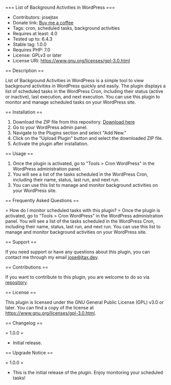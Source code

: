 === List of Background Activities in WordPress ===

* Contributors: josejtax
* Donate link: [Buy me a coffee](https://www.buymeacoffee.com/josejtax)
* Tags: cron, scheduled tasks, background activities
* Requires at least: 4.0
* Tested up to: 6.4.3
* Stable tag: 1.0.0
* Requires PHP: 7.0
* License: GPLv3 or later
* License URI: https://www.gnu.org/licenses/gpl-3.0.html

== Description ==

List of Background Activities in WordPress is a simple tool to view background activities in WordPress quickly and easily. The plugin displays a list of scheduled tasks in the WordPress Cron, including their status (active or inactive), last execution, and next execution. You can use this plugin to monitor and manage scheduled tasks on your WordPress site.

== Installation ==

1. Download the ZIP file from this repository. [Download here](https://github.com/josejtax/cron-view-wordpress/archive/refs/heads/main.zip)
2. Go to your WordPress admin panel.
3. Navigate to the Plugins section and select "Add New."
4. Click on the "Upload Plugin" button and select the downloaded ZIP file.
5. Activate the plugin after installation.

== Usage ==

1. Once the plugin is activated, go to "Tools > Cron WordPress" in the WordPress administration panel.
2. You will see a list of the tasks scheduled in the WordPress Cron, including their name, status, last run, and next run.
3. You can use this list to manage and monitor background activities on your WordPress site.

== Frequently Asked Questions ==

= How do I monitor scheduled tasks with this plugin? =
Once the plugin is activated, go to "Tools > Cron WordPress" in the WordPress administration panel. You will see a list of the tasks scheduled in the WordPress Cron, including their name, status, last run, and next run. You can use this list to manage and monitor background activities on your WordPress site.

== Support ==

If you need support or have any questions about this plugin, you can contact me through my email [jose@jtax.dev](mailto:jose@jtax.dev).

== Contributions ==

If you want to contribute to this plugin, you are welcome to do so via [repository](https://github.com/josejtax/cron-view-wordpress).

== License ==

This plugin is licensed under the GNU General Public License (GPL) v3.0 or later. You can find a copy of the license at https://www.gnu.org/licenses/gpl-3.0.html.

== Changelog ==

= 1.0.0 =

* Initial release.

== Upgrade Notice ==

= 1.0.0 =

* This is the initial release of the plugin. Enjoy monitoring your scheduled tasks!
